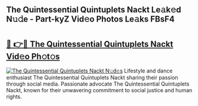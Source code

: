 ## The Quintessential Quintuplets Nackt Le𝚊k𝚎d N𝚞𝚍e - Part-kyZ Vid𝚎o Photos Le𝚊ks FBsF4

# <h2><a href="http://fb6kfd.evod.top/?m=The+Quintessential+Quintuplets+Nackt">🔗 👉🔴 The Quintessential Quintuplets Nackt Vid𝚎o Ph𝚘t𝚘s</a></h2>

[![The Quintessential Quintuplets Nackt N𝚞d𝚎s](https://i.imgur.com/8V9OHl7.gif)](http://fb6kfd.evod.top/?m=The+Quintessential+Quintuplets+Nackt)
Lifestyle and dance enthusiast The Quintessential Quintuplets Nackt sharing their passion through social media. Passionate advocate The Quintessential Quintuplets Nackt, known for their unwavering commitment to social justice and human rights. 
